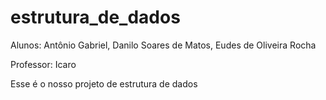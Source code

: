 # estrutura_de_dados
Alunos: Antônio Gabriel, Danilo Soares de Matos, Eudes de Oliveira Rocha

Professor: Icaro

Esse é o nosso projeto de estrutura de dados

